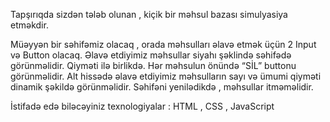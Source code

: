 Tapşırıqda sizdən tələb olunan , kiçik bir məhsul bazası simulyasiya etməkdir.

Müəyyən bir səhifəmiz olacaq , orada məhsulları əlavə etmək üçün 2 Input və Button olacaq. Əlavə etdiyimiz məhsullar siyahı şəklində səhifədə görünməlidir.  Qiyməti ilə birlikdə.
Hər məhsulun önündə “SİL” buttonu görünməlidir.
Alt hissədə əlavə etdiyimiz məhsulların sayı və ümumi qiyməti dinamik şəkildə görünməlidir.
Səhifəni yenilədikdə , məhsullar itməməlidir.

  İstifadə edə biləcəyiniz texnologiyalar :  HTML , CSS , JavaScript

